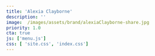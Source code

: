 ```yaml
---
title: 'Alexia Clayborne'
description: ''
image:  /images/assets/brand/alexiaClayborne-share.jpg
priority: 1.0
cta: true
js: ['menu.js']
css: [ 'site.css', 'index.css']
---
```

